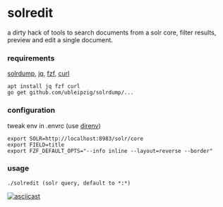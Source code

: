# solredit

a dirty hack of tools to search documents from a solr core, filter results, preview and edit a single document.


### requirements

[solrdump](https://github.com/ubleipzig/solrdump), [jq](https://github.com/stedolan/jq), [fzf](https://github.com/junegunn/fzf), [curl](https://curl.se/)

```
apt install jq fzf curl
go get github.com/ubleipzig/solrdump/...
```

### configuration

tweak env in .envrc (use [direnv](https://direnv.net/))
```
export SOLR=http://localhost:8983/solr/core
export FIELD=title
export FZF_DEFAULT_OPTS="--info inline --layout=reverse --border"
```

### usage

```
./solredit (solr query, default to *:*)
```

[![asciicast](https://asciinema.org/a/378012.svg)](https://asciinema.org/a/378012)
